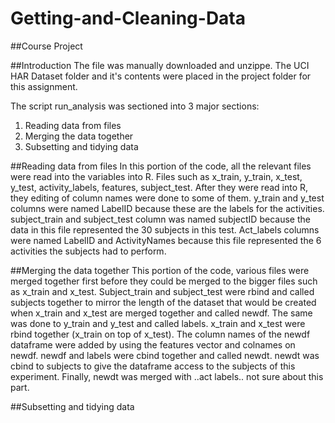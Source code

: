 # Getting-and-Cleaning-Data

##Course Project

##Introduction
The file was manually downloaded and unzippe. The UCI HAR Dataset folder and it's contents were placed in the project folder for this assignment.

The script run_analysis was sectioned into 3 major sections: 
1. Reading data from files
2. Merging the data together
3. Subsetting and tidying data


##Reading data from files
In this portion of the code, all the relevant files were read into the variables into R. Files such as x_train, y_train, x_test, y_test, activity_labels, features, subject_test.
After they were read into R, they editing of column names were done to some of them. y_train and y_test columns were named LabelID because these are the labels for the activities. 
subject_train and subject_test column was named subjectID because the data in this file represented the 30 subjects in this test. Act_labels columns were named LabelID and ActivityNames because 
this file represented the 6 activities the subjects had to perform.


##Merging the data together
This portion of the code, various files were merged together first before they could be merged to the bigger files such as x_train and x_test. Subject_train and subject_test were rbind and called subjects 
together to mirror the length of the dataset that would be created when x_train and x_test are merged together and called newdf. The same was done to y_train and y_test and called labels. x_train and x_test 
were rbind together (x_train on top of x_test). The column names of the newdf dataframe were added by using the features vector and colnames on newdf. newdf and labels were cbind together and called newdt.
newdt was cbind to subjects to give the dataframe access to the subjects of this experiment. Finally, newdt was merged with ..act labels.. not sure about this part.

##Subsetting and tidying data
